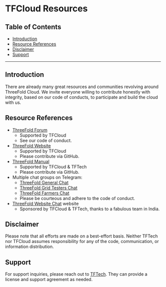 <h1>TFCloud Resources</h1>

<h2>Table of Contents</h2>

- [Introduction](#introduction)
- [Resource References](#resource-references)
- [Disclaimer](#disclaimer)
- [Support](#support)

***

## Introduction

There are already many great resources and communities revolving around ThreeFold Cloud. We invite everyone willing to contribute honestly with integrity, based on our code of conducts, to participate and build the cloud with us.

## Resource References

- [ThreeFold Forum](https://forum.threefold.io/)
  - Supported by TFCloud
  - See our code of conduct.
- [ThreeFold Website](https://www.threefold.io/)
  - Supported by TFCloud
  - Please contribute via GitHub.
- [ThreeFold Manual](https://manual.grid.tf/)
  - Supported by TFCloud & TFTech
  - Please contribute via GitHub.
- Multiple chat groups on Telegram:
  - [ThreeFold General Chat](https://t.me/threefold/1)
  - [ThreeFold Grid Testers Chat](https://t.me/threefoldtesting)
  - [ThreeFold Farmers Chat](https://t.me/threefoldfarmers)
  - Please be courteous and adhere to the code of conduct.
- [ThreeFold Website Chat](https://threefold.io/) website
  - Sponsored by TFCloud & TFTech, thanks to a fabulous team in India.

## Disclaimer

Please note that all efforts are made on a best-effort basis. Neither TFTech nor TFCloud assumes responsibility for any of the code, communication, or information distribution.

## Support

For support inquiries, please reach out to [TFTech](https://github.com/threefoldtech). They can provide a license and support agreement as needed.